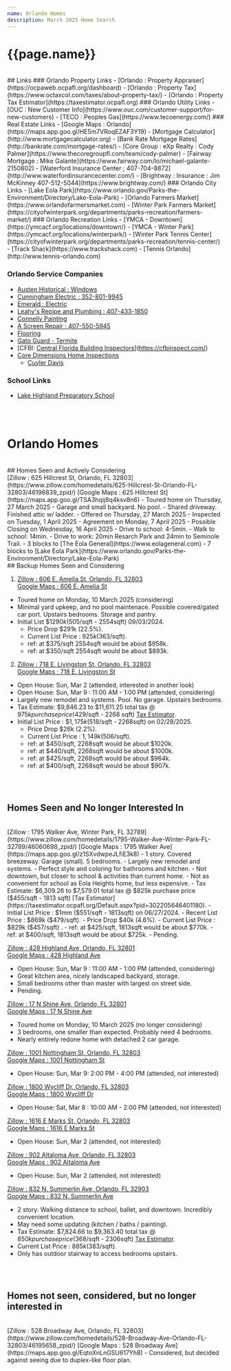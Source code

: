 ```yaml
---
name: Orlando Homes
description: March 2025 Home Search
---
```

<h1>{{page.name}}</h1>

<br/>
## Links  
### Orlando Property Links
- [Orlando : Property Appraiser](https://ocpaweb.ocpafl.org/dashboard)  
- [Orlando : Property Tax](https://www.octaxcol.com/taxes/about-property-tax/)  
- [Orlando : Property Tax Estimator](https://taxestimator.ocpafl.org)
### Orlando Utility Links
- [OUC : New Customer Info](https://www.ouc.com/customer-support/for-new-customers)
- [TECO : Peoples Gas](https://www.tecoenergy.com/)
### Real Estate Links
- [Google Maps : Orlando](https://maps.app.goo.gl/HE5m7VRoqEZAF3Y19)  
- [Mortgage Calculator](http://www.mortgagecalculator.org)  
- [Bank Rate Mortgage Rates](http://bankrate.com/mortgage-rates/)  
- [Core Group : eXp Realty : Cody Palmer](https://www.thecoregroupfl.com/team/cody-palmer)  
- [Fairway Mortgage : Mike Galante](https://www.fairway.com/lo/michael-galante-2150802)
- [Waterford Insurance Center ; 407-704-8872](http://www.waterfordinsurancecenter.com/)
- [Brightway : Insurance : Jim McKinney 407-512-5044](https://www.brightway.com/)  
### Orlando City Links
- [Lake Eola Park](https://www.orlando.gov/Parks-the-Environment/Directory/Lake-Eola-Park)
- [Orlando Farmers Market](https://www.orlandofarmersmarket.com)
- [Winter Park Farmers Market](https://cityofwinterpark.org/departments/parks-recreation/farmers-market/)
### Orlando Recreation Links
- [YMCA - Downtown](https://ymcacf.org/locations/downtown/)  
- [YMCA - Winter Park](https://ymcacf.org/locations/winterpark/)  
- [Winter Park Tennis Center](https://cityofwinterpark.org/departments/parks-recreation/tennis-center/)
- [Track Shack](https://www.trackshack.com)  
- [Tennis Orlando](http://www.tennis-orlando.com)

### Orlando Service Companies
- [Austen Historical : Windows](https://austinhistorical.com/)
- [Cunningham Electric : 352-801-9945]([http://www.tennis-orlando.com](https://www.cunninghamelectricwy.com/))  
- [Emerald : Electric]()  
- [Leahy's Repipe and Plumbing : 407-433-1850  ](http://www.tennis-orlando.com)
- [Connelly Painting](https://connellypainting.com/)
- [A Screen Repair : 407-550-5945](https://ascreenrepairinc.com/)
- [Flooring](http://www.tennis-orlando.com)  
- [Gato Guard - Termite](https://gatoguard.com/)  
- [CFBI: [Central Florida Building Inspectors](http://www.tennis-orlando.com)](https://cfbinspect.com/)  
- [Core Dimensions Home Inspections](https://calendly.com/homeinspection)
  - [Cuyler Davis](https://www.linkedin.com/in/cuyler-davis-a3914924/)
### School Links
- [Lake Highland Preparatory School](https://www.lhps.org/)
<br/>
<br/>
  
# Orlando Homes 

<br/>  
## Homes Seen and Actively Considering  
<br/>
[Zillow : 625 Hillcrest St, Orlando, FL 32803](https://www.zillow.com/homedetails/625-Hillcrest-St-Orlando-FL-32803/46196839_zpid/)  
[Google Maps : 625 Hillcrest St](https://maps.app.goo.gl/TSA3hqij8q4ksv8n6)  
- Toured home on Thursday, 27 March 2025
  - Garage and small backyard. No pool.
  - Shared driveway. Finished attic w/ ladder.  
- Offered on Thursday, 27 March 2025  
- Inspected on Tuesday, 1 April 2025  
- Agreement on Monday, 7 April 2025  
- Possible Closing on Wednesday, 16 April 2025  
   - Drive to school: 4-5min.  
   - Walk to school: 14min.
   - Drive to work: 20min Resarch Park and 24min to Seminole Trail.
   - 3 blocks to [The Eola General](https://www.eolageneral.com)
   - 7 blocks to [Lake Eola Park](https://www.orlando.gov/Parks-the-Environment/Directory/Lake-Eola-Park)  

<br/>  
## Backup Homes Seen and Considering  
<br/>

1. [Zillow : 606 E. Amelia St, Orlando, FL 32803](https://www.zillow.com/homedetails/606-E-Amelia-St-Orlando-FL-32803/46196548_zpid/)  
[Google Maps : 606 E. Amelia St](https://maps.app.goo.gl/ZbtgTWteA86mKDyv9)  
- Toured home on Monday, 10 March 2025 (considering)
- Minimal yard upkeep, and no pool maintenace. Possible covered/gated car port. Upstairs bedrooms. Storage and pantry.
- Initial List $$1290k ($505/sqft - 2554sqft) 09/03/2024.
  - Price Drop $291k (22.5%).
  - Current List Price : $925k ($363/sqft).
  - ref: at $375/sqft 2554sqft would be about $958k.
  - ref: at $350/sqft 2554sqft would be about $893k.
  
2. [Zillow : 718 E. Livingston St, Orlando, FL 32803](https://www.zillow.com/homedetails/718-E-Livingston-St-Orlando-FL-32803/46196060_zpid/)  
[Google Maps : 718 E. Livingston St](https://maps.app.goo.gl/1M5fkfZQud98v64D9)  
- Open House: Sun, Mar 2 (attended, interested in another look) 
- Open House: Sun, Mar 9 : 11:00 AM - 1:00 PM  (attended, considering)
- Largely new remodel and systems. Pool. No garage. Upstairs bedrooms.
- Tax Estimate: $9,846.23 to $11,611.25 total tax @ $975k purchase price ($429/sqft - 2268 sqft) [Tax Estimator](https://taxestimator.ocpafl.org/Default.aspx?PID=292225250804050).
- Initial List Price : $$1,175k ($518/sqft - 2268sqft) on 02/28/2025.
  - Price Drop $26k (2.2%).
  - Current List Price : $1,149k ($506/sqft).
  - ref: at $450/sqft, 2268sqft would be about $1020k.
  - ref: at $440/sqft, 2268sqft would be about $1000k.
  - ref: at $425/sqft, 2268sqft would be about $964k.
  - ref: at $400/sqft, 2268sqft would be about $907k.

<br/><br/>
  
## Homes Seen and No longer Interested In  
<br/>  
[Zillow : 1795 Walker Ave, Winter Park, FL 32789](https://www.zillow.com/homedetails/1795-Walker-Ave-Winter-Park-FL-32789/46060698_zpid/)  
[Google Maps : 1795 Walker Ave](https://maps.app.goo.gl/z1SXvdwpeJLfiE3k8)
- 1 story. Covered breezeway. Garage (small). 5 bedrooms.
- Largely new remodel and systems.
- Perfect style and coloring for bathrooms and kitchen.  
- Not downtown, but closer to school & activities than current home.
- Not as convenient for school as Eola Heights home, but less expensive.
- Tax Estimate: $6,309.26 to $7,579.01 total tax @ $825k purchase price ($455/sqft - 1813 sqft) [Tax Estimator](https://taxestimator.ocpafl.org/Default.aspx?pid=302205646401180).
- Initial List Price : $1mm ($551/sqft - 1813sqft) on 06/27/2024.
  - Recent List Price : $869k ($479/sqft).
  - Price Drop $40k (4.6%).
  - Current List Price : $829k ($457/sqft) .
  - ref: at $425/sqft, 1813sqft would be about $770k.
  - ref: at $400/sqft, 1813sqft would be about $725k.
- Pending.

[Zillow : 428 Highland Ave, Orlando, FL 32801](https://www.zillow.com/homedetails/428-Highland-Ave-Orlando-FL-32801/46196537_zpid/)  
[Google Maps : 428 Highland Ave](https://maps.app.goo.gl/kVe9x2GHeBMR1PpdA)  
- Open House: Sun, Mar 9 : 11:00 AM - 1:00 PM  (attended, considering)
- Great kitchen area, nicely landscaped backyard, storage.
- Small bedrooms other than master with largest on street side.
- Pending.
  
[Zillow : 17 N Shine Ave, Orlando, FL 32801](https://www.zillow.com/homedetails/17-N-Shine-Ave-Orlando-FL-32801/46196313_zpid/)  
[Google Maps : 17 N Shine Ave](https://maps.app.goo.gl/cXAV2YYcyswD1e5F9)  
- Toured home on Monday, 10 March 2025 (no longer considering)
- 3 bedrooms, one smaller than expected. Probably need 4 bedrooms. 
- Nearly entirely redone home with detached 2 car garage. 

[Zillow : 1001 Nottingham St, Orlando, FL 32803](https://www.zillow.com/homedetails/1001-Nottingham-St-Orlando-FL-32803/46109138_zpid/)  
[Google Maps : 1001 Nottingham St](https://maps.app.goo.gl/VdRJXfs4iMVmSe4KA)  
- Open House: Sun, Mar 9: 2:00 PM - 4:00 PM  (attended, not interested)

[Zillow : 1800 Wycliff Dr, Orlando, FL 32803](https://www.zillow.com/homedetails/1800-Wycliff-Dr-Orlando-FL-32803/46116707_zpid/)  
[Google Maps : 1800 Wycliff Dr](https://maps.app.goo.gl/THyMBLa7FrTf2pvV8)  
- Open House: Sat, Mar 8 : 10:00 AM - 2:00 PM (attended, not interested) 
  
[Zillow : 1616 E Marks St, Orlando, FL 32803](https://www.zillow.com/homedetails/1616-E-Marks-St-Orlando-FL-32803/46156351_zpid/)  
[Google Maps : 1616 E Marks St](https://maps.app.goo.gl/3Yrb5RRcEpwUqGmj7)  
- Open House: Sun, Mar 2 (attended, not interested)
  
[Zillow : 902 Altaloma Ave, Orlando, FL 32803](https://www.zillow.com/homedetails/902-Altaloma-Ave-Orlando-FL-32803/440582389_zpid/)  
[Google Maps : 902 Altaloma Ave](https://maps.app.goo.gl/T7evdLpvofnTtw1V7)  
- Open House: Sun, Mar 2 (attended, not interested)

 [Zillow : 832 N. Summerlin Ave, Orlando, FL 32903](https://www.zillow.com/homedetails/832-N-Summerlin-Ave-Orlando-FL-32803/46189052_zpid/)  
[Google Maps : 832 N. Summerlin Ave](https://maps.app.goo.gl/D8y7NrJknRPE2GX58)
- 2 story. Walking distance to school, ballet, and downtown. Incredibly convenient location.  
- May need some updating (kitchen / baths / painting).
- Tax Estimate: $7,824.66 to $9,363.40 total tax @ $850k purchase price ($368/sqft - 2306sqft) [Tax Estimator](https://taxestimator.ocpafl.org/Default.aspx?pid=292224908000621).
- Current List Price : $885k ($383/sqft).
- Only has outdoor stairway to access bedrooms upstairs.

<br/><br/>
  
## Homes not seen, considered, but no longer interested in  
<br/>
[Zillow : 528 Broadway Ave, Orlando, FL 32803](https://www.zillow.com/homedetails/528-Broadway-Ave-Orlando-FL-32803/46195658_zpid/)  
[Google Maps : 528 Broadway Ave](https://maps.app.goo.gl/EqtoXnLnGSU617Yh8)
- Considered, but decided against seeing due to duplex-like floor plan. 
